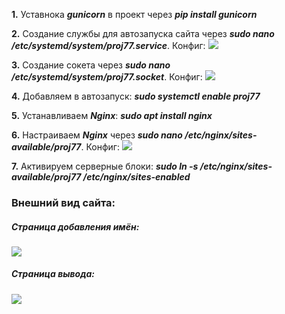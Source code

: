 **1.** Уставнока ***gunicorn*** в проект через ***pip install gunicorn***

**2.** Создание службы для автозапуска сайта через ***sudo nano /etc/systemd/system/proj77.service***. Конфиг:
[![](https://i.ibb.co/mBkWjJ8/serv.png)](https://i.ibb.co/mBkWjJ8/serv.png)

**3.** Создание сокета через ***sudo nano /etc/systemd/system/proj77.socket***. Конфиг:
[![](https://i.ibb.co/0ym9q8N/sock.png)](https://i.ibb.co/0ym9q8N/sock.png)

**4.** Добавляем в автозапуск: ***sudo systemctl enable proj77***

**5.** Устанавливаем ***Nginx***: ***sudo apt install nginx***

**6.** Настраиваем ***Nginx*** через ***sudo nano /etc/nginx/sites-available/proj77***. Конфиг:
[![](https://i.ibb.co/8M3NBmd/nginx.png)](https://i.ibb.co/8M3NBmd/nginx.png)

**7.** Активируем серверные блоки: ***sudo ln -s /etc/nginx/sites-available/proj77 /etc/nginx/sites-enabled***

### Внешний вид сайта:
##### Страница добавления имён:
[![](https://i.ibb.co/3hwvdgW/1st.png)](https://i.ibb.co/3hwvdgW/1st.png)

##### Страница вывода:
[![](https://i.ibb.co/DzDC4pr/2nd.png)](https://i.ibb.co/DzDC4pr/2nd.png)
